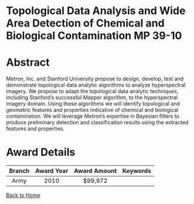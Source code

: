 
Topological Data Analysis and Wide Area Detection of Chemical and Biological Contamination MP 39-10
===================================================================================================

# Abstract


Metron, Inc. and Stanford University propose to design, develop, test and demonstrate topological data analytic algorithms to analyze hyperspectral imagery.  We propose to adapt the topological data analytic techniques, including Stanford’s successful Mapper algorithm, to the hyperspectral imagery domain.  Using these algorithms we will identify topological and geometric features and properties indicative of chemical and biological contamination.  We will leverage Metron’s expertise in Bayesian filters to produce preliminary detection and classification results using the extracted features and properties.  

# Award Details

|Branch|Award Year|Award Amount|Keywords|
| :---: | :---: | :---: | :---: |
|Army|2010|$99,972||
  
  


[Back to Home](https://github.com/chrischow/dod_sbir_awards/Reports/CC/#990)